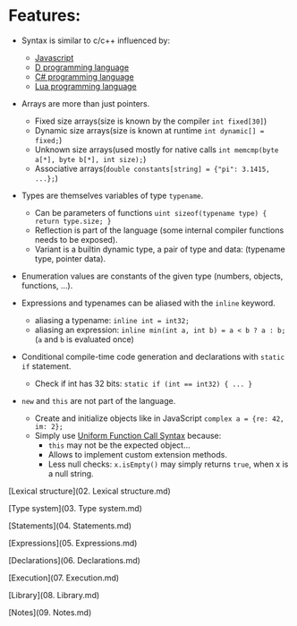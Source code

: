 # Features:

- Syntax is similar to c/c++ influenced by:
	- [Javascript](https://en.wikipedia.org/wiki/JavaScript)
	- [D programming language](https://en.wikipedia.org/wiki/D_(programming_language))
	- [C# programming language](https://en.wikipedia.org/wiki/C_Sharp_(programming_language))
	- [Lua programming language](https://en.wikipedia.org/wiki/Lua_(programming_language))
	
- Arrays are more than just pointers.
	- Fixed size arrays(size is known by the compiler `int fixed[30]`)
	- Dynamic size arrays(size is known at runtime `int dynamic[] = fixed;`)
	- Unknown size arrays(used mostly for native calls `int memcmp(byte a[*], byte b[*], int size);`)
	- Associative arrays(`double constants[string] = {"pi": 3.1415, ...};`)

- Types are themselves variables of type `typename`.
	- Can be parameters of functions `uint sizeof(typename type) { return type.size; }`
	- Reflection is part of the language (some internal compiler functions needs to be exposed).
	- Variant is a builtin dynamic type, a pair of type and data: (typename type, pointer data).

- Enumeration values are constants of the given type (numbers, objects, functions, ...).

- Expressions and typenames can be aliased with the `inline` keyword.
	- aliasing a typename: `inline int = int32;`
	- aliasing an expression: `inline min(int a, int b) = a < b ? a : b;` (`a` and `b` is evaluated once)

- Conditional compile-time code generation and declarations with `static if` statement.
	- Check if int has 32 bits: `static if (int == int32) { ... }`

- `new` and `this` are not part of the language.
	- Create and initialize objects like in JavaScript `complex a = {re: 42, im: 2};`
	- Simply use [Uniform Function Call Syntax](https://en.wikipedia.org/wiki/Uniform_Function_Call_Syntax) because:
		- `this` may not be the expected object...
		- Allows to implement custom extension methods.
		- Less null checks: `x.isEmpty()` may simply returns `true`, when x is a null string.

[Lexical structure](02. Lexical structure.md)

[Type system](03. Type system.md)

[Statements](04. Statements.md)

[Expressions](05. Expressions.md)

[Declarations](06. Declarations.md)

[Execution](07. Execution.md)

[Library](08. Library.md)

[Notes](09. Notes.md)
